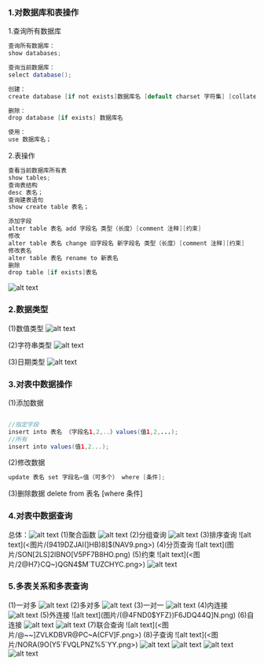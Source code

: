 ### 1.对数据库和表操作

1.查询所有数据库
```java
查询所有数据库：
show databases;

查询当前数据库：
select database();

创建：
create database [if not exists]数据库名 [default charset 字符集] [collate 排序规则]

删除：
drop database [if exists] 数据库名

使用：
use 数据库名；
```
2.表操作
```java
查看当前数据库所有表
show tables;
查询表结构
desc 表名；
查询建表语句
show create table 表名；

添加字段
alter table 表名 add 字段名 类型（长度）[comment 注释][约束]
修改
alter table 表名 change 旧字段名 新字段名 类型（长度）[comment 注释][约束]
修改表名
alter table 表名 rename to 新表名
删除
drop table [if exists]表名

```
![alt text](图片/%H9MU5_NR@O`69~FKJ5W6MP.png)

### 2.数据类型
(1)数值类型
![alt text](<图片/N8)TFCOEQCMDB`9FPP11E0X.png>)

(2)字符串类型
![alt text](<图片/7R9M8]F$E}84(_QPXWPFCHC.png>)

(3)日期类型
![alt text](<图片/(J0V(B48Y]D]@6P1TLSY}Q0.png>)

### 3.对表中数据操作
(1)添加数据
```java

//指定字段
insert into 表名 （字段名1,2,..）values(值1,2,...);
//所有
insert into values(值1,2...);
```
(2)修改数据
```java
update 表名 set 字段名=值（可多个） where [条件];
```
(3)删除数据
delete from 表名 [where 条件]
### 4.对表中数据查询
总体：![alt text](<图片/E2~6W{$SNR~GQWR1GQ{V(U4.png>)
(1)聚合函数
![alt text](<图片/9DPP)1YTCYUJV3{P1FH~Q5I.png>)
(2)分组查询
![alt text](图片/GVN]`WM6DWHRTFE3J7WEBHM.png)
(3)排序查询
![alt text](<图片/(9419DZJAI(]HB)8]$(NAV9.png>)
(4)分页查询
![alt text](图片/SON[2LS]2IBNO[V5PF7B8HO.png)
(5)约束
![alt text](<图片/2@H7}CQ~)QGN4$M`TUZCHYC.png>)
![alt text](图片/{D7VP5_QJUDV}QB2M@WIWWG.png)

### 5.多表关系和多表查询
(1)一对多
![alt text](<图片/E}ZV93$)9RN_%T1)C)TKLHD.png>)
(2)多对多
![alt text](图片/JNT05X_@5W]TE~WHE74SD1Q.png)
(3)一对一
![alt text](<图片/F0R%@_OKRZ{))X$}P5PNJWG.png>)
(4)内连接
![alt text](<图片/D6HG{(VFTWC]K(0FC$XYG7A.png>)
(5)外连接
![alt text](图片/(@4FND0$YFZ})F6JDQ44Q]N.png)
(6)自连接
![alt text](<图片/(]HDIX8AHVZ2M(MVB%LJO{C.png>)
![alt text](<图片/3J_AD9BF[C_E6){_95[]`P9.png>)
(7)联合查询
![alt text](<图片/@~~]ZVLKDBVR@PC~A(CFV]F.png>)
(8)子查询
![alt text](<图片/NORA(9O(Y5`FVQLPNZ%5`YY.png>)
![alt text](<图片/S4{K22$G9S0AB}CP(}@U}[H.png>)
![alt text](图片/X3G}A$UN}M2]{L%H575Z{CK.png)
![alt text](<图片/]SKYIGXM$$ZIN(CF5CQ{%ZR.png>)
![alt text](<图片/65(AKF5EA0E$YZK8BXMV{TB.png>)